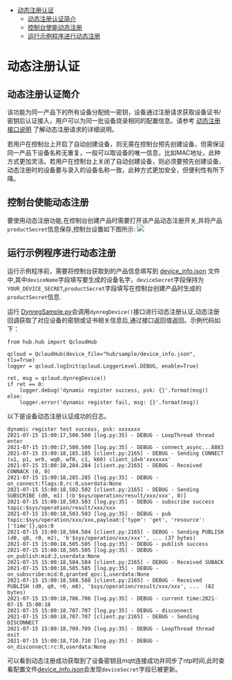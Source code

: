* [动态注册认证](#动态注册认证)
  * [动态注册认证简介](#动态注册认证简介)
  * [控制台使能动态注册](#控制台使能动态注册)
  * [运行示例程序进行动态注册](#运行示例程序进行动态注册)

# 动态注册认证
## 动态注册认证简介
该功能为同一产品下的所有设备分配统一密钥，设备通过注册请求获取设备证书/密钥后认证接入，用户可以为同一批设备烧录相同的配置信息。请参考 [动态注册接口说明](https://cloud.tencent.com/document/product/1081/47612) 了解动态注册请求的详细说明。

若用户在控制台上开启了自动创建设备，则无需在控制台预先创建设备，但需保证同一产品下设备名称无重复，一般可以取设备的唯一信息，比如MAC地址，此种方式更加灵活。若用户在控制台上关闭了自动创建设备，则必须要预先创建设备，动态注册时的设备要与录入的设备名称一致，此种方式更加安全，但便利性有所下降。

## 控制台使能动态注册
要使用动态注册功能,在控制台创建产品时需要打开该产品动态注册开关,并将产品`productSecret`信息保存,控制台设置如下图所示:
![](https://main.qcloudimg.com/raw/a02f57cbe40f26ead94170396d78253c.jpg)

## 运行示例程序进行动态注册
运行示例程序前，需要将控制台获取到的产品信息填写到 [device_info.json](../../hub/sample/device_info.json) 文件中,其中`deviceName`字段填写要生成的设备名字，`deviceSecret`字段保持为`YOUR_DEVICE_SECRET`,`productSecret`字段填写在控制台创建产品时生成的`productSecret`信息.

运行 [DynregSample.py](../../hub/sample/dynreg/example_dynreg.py)会调用`dynregDevice()`接口进行动态注册认证,动态注册回调获取了对应设备的密钥或证书相关信息后,通过接口返回值返回。示例代码如下：

```
from hub.hub import QcloudHub

qcloud = QcloudHub(device_file="hub/sample/device_info.json", tls=True)
logger = qcloud.logInit(qcloud.LoggerLevel.DEBUG, enable=True)

ret, msg = qcloud.dynregDevice()
if ret == 0:
    logger.debug('dynamic register success, psk: {}'.format(msg))
else:
    logger.error('dynamic register fail, msg: {}'.format(msg))
```

以下是设备动态注册认证成功的日志。
```
dynamic register test success, psk: xxxxxxx
2021-07-15 15:00:17,500.500 [log.py:35] - DEBUG - LoopThread thread enter
2021-07-15 15:00:17,500.500 [log.py:35] - DEBUG - connect_async...8883
2021-07-15 15:00:18,185.185 [client.py:2165] - DEBUG - Sending CONNECT (u1, p1, wr0, wq0, wf0, c1, k60) client_id=b'xxxxxxx'
2021-07-15 15:00:18,284.284 [client.py:2165] - DEBUG - Received CONNACK (0, 0)
2021-07-15 15:00:18,285.285 [log.py:35] - DEBUG - on_connect:flags:0,rc:0,userdata:None
2021-07-15 15:00:18,502.502 [client.py:2165] - DEBUG - Sending SUBSCRIBE (d0, m1) [(b'$sys/operation/result/xxx/xxx', 0)]
2021-07-15 15:00:18,503.503 [log.py:35] - DEBUG - subscribe success topic:$sys/operation/result/xxx/xxx
2021-07-15 15:00:18,503.503 [log.py:35] - DEBUG - pub topic:$sys/operation/xxx/xxx,payload:{'type': 'get', 'resource': ['time']},qos:0
2021-07-15 15:00:18,504.504 [client.py:2165] - DEBUG - Sending PUBLISH (d0, q0, r0, m2), 'b'$sys/operation/xxx/xxx'', ... (37 bytes)
2021-07-15 15:00:18,505.505 [log.py:35] - DEBUG - publish success
2021-07-15 15:00:18,505.505 [log.py:35] - DEBUG - on_publish:mid:2,userdata:None
2021-07-15 15:00:18,584.584 [client.py:2165] - DEBUG - Received SUBACK
2021-07-15 15:00:18,585.585 [log.py:35] - DEBUG - on_subscribe:mid:0,granted_qos:1,userdata:None
2021-07-15 15:00:18,588.588 [client.py:2165] - DEBUG - Received PUBLISH (d0, q0, r0, m0), '$sys/operation/result/xxx/xxx', ...  (82 bytes)
2021-07-15 15:00:18,706.706 [log.py:35] - DEBUG - current time:2021-07-15 15:00:18
2021-07-15 15:00:18,707.707 [log.py:35] - DEBUG - disconnect
2021-07-15 15:00:18,707.707 [client.py:2165] - DEBUG - Sending DISCONNECT
2021-07-15 15:00:18,709.709 [log.py:35] - DEBUG - LoopThread thread exit
2021-07-15 15:00:18,710.710 [log.py:35] - DEBUG - on_disconnect:rc:0,userdata:None
```
可以看到动态注册成功获取到了设备密钥且mqtt连接成功并同步了ntp时间,此时查看配置文件[device_info.json](../../hub/sample/device_info.json)会发现`deviceSecret`字段已被更新。
